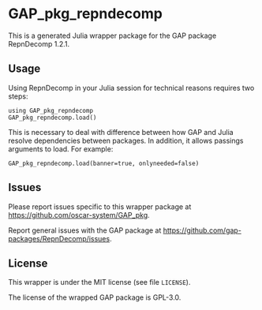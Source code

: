 # GAP_pkg_repndecomp

This is a generated Julia wrapper package for the GAP package RepnDecomp 1.2.1.

## Usage

Using RepnDecomp in your Julia session for technical reasons requires two steps:

    using GAP_pkg_repndecomp
    GAP_pkg_repndecomp.load()

This is necessary to deal with difference between how GAP and Julia
resolve dependencies between packages. In addition, it allows passings
arguments to load. For example:

    GAP_pkg_repndecomp.load(banner=true, onlyneeded=false)

## Issues

Please report issues specific to this wrapper package at <https://github.com/oscar-system/GAP_pkg>.

Report general issues with the GAP package at <https://github.com/gap-packages/RepnDecomp/issues>.

## License

This wrapper is under the MIT license (see file `LICENSE`).

The license of the wrapped GAP package is GPL-3.0.
